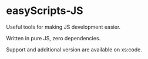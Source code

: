 # easyScripts-JS
Useful tools for making JS development easier.

Written in pure JS, zero dependencies.

Support and additional version are available on xs:code.

